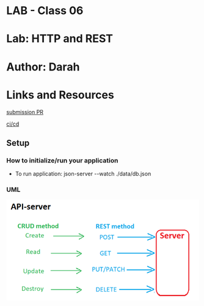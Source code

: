 # LAB - Class 06

# Lab: HTTP and REST

# Author: Darah

# Links and Resources

[submission PR](https://github.com/Darah98/api-server/pull/1)

[ci/cd](https://github.com/Darah98/api-server/pull/1/checks?check_run_id=725278346)

## Setup

### How to initialize/run your application

- To run application: json-server --watch ./data/db.json

### UML

![UML](api-uml.PNG)
